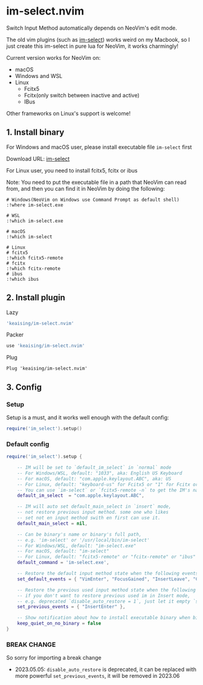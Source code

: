 # im-select.nvim

Switch Input Method automatically depends on NeoVim's edit mode.

The old vim plugins (such as [im-select](https://github.com/daipeihust/im-select)) works weird on my Macbook, so I just create this im-select in pure lua for NeoVim, it works charmingly!

Current version works for NeoVim on:

- macOS
- Windows and WSL
- Linux
  - Fcitx5
  - Fcitx(only switch between inactive and active)
  - IBus

Other frameworks on Linux's support is welcome!

## 1. Install binary

For Windows and macOS user, please install executable file `im-select` first

Download URL: [im-select](https://github.com/daipeihust/im-select)

For Linux user, you need to install fcitx5, fcitx or ibus

Note: You need to put the executable file in a path that NeoVim can read from, and then you can find it in NeoVim by doing the following:

```shell
# Windows(NeoVim on Windows use Command Prompt as default shell)
:!where im-select.exe

# WSL
:!which im-select.exe

# macOS
:!which im-select

# Linux
# fcitx5
:!which fcitx5-remote
# fcitx
:!which fcitx-remote
# ibus
:!which ibus
```

## 2. Install plugin

Lazy

```lua
'keaising/im-select.nvim'
```

Packer

```lua
use 'keaising/im-select.nvim'
```

Plug

```vim
Plug 'keaising/im-select.nvim'
```

## 3. Config

### Setup

Setup is a must, and it works well enough with the default config:

```lua
require('im_select').setup()
```

### Default config

```lua
require('im_select').setup {

    -- IM will be set to `default_im_select` in `normal` mode
    -- For Windows/WSL, default: "1033", aka: English US Keyboard
    -- For macOS, default: "com.apple.keylayout.ABC", aka: US
    -- For Linux, default: "keyboard-us" for Fcitx5 or "1" for Fcitx or "xkb:us::eng" for ibus
    -- You can use `im-select` or `fcitx5-remote -n` to get the IM's name you preferred
    default_im_select  = "com.apple.keylayout.ABC",

    -- IM will auto set default_main_select in `insert` mode,
    -- not restore previous input method. some one who likes
    -- set not en input method swith en first can use it.
    default_main_select = nil,

    -- Can be binary's name or binary's full path,
    -- e.g. 'im-select' or '/usr/local/bin/im-select'
    -- For Windows/WSL, default: "im-select.exe"
    -- For macOS, default: "im-select"
    -- For Linux, default: "fcitx5-remote" or "fcitx-remote" or "ibus"
    default_command = 'im-select.exe',

    -- Restore the default input method state when the following events are triggered
    set_default_events = { "VimEnter", "FocusGained", "InsertLeave", "CmdlineLeave" },

    -- Restore the previous used input method state when the following events are triggered
    -- if you don't want to restore previous used im in Insert mode,
    -- e.g. deprecated `disable_auto_restore = 1`, just let it empty `set_previous_events = {}`
    set_previous_events = { "InsertEnter" },

    -- Show notification about how to install executable binary when binary is missing
    keep_quiet_on_no_binary = false
}
```

### BREAK CHANGE

So sorry for importing a break change

- 2023.05.05: `disable_auto_restore` is deprecated, it can be replaced with more powerful `set_previous_events`, it will be removed in 2023.06
